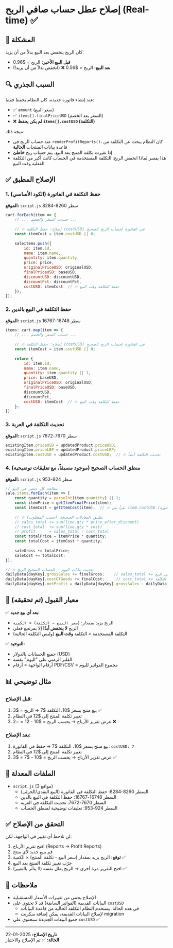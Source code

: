 # إصلاح عطل حساب صافي الربح (Real-time) ✅

## 🔴 المشكلة
كان الربح ينخفض بعد البيع بدلاً من أن يزيد:
- **قبل البيع الأخير:** الربح = $0.96
- **بعد البيع:** الربح = $0.56 ❌ (انخفض بدلاً من أن يزيد!)

## 🔍 السبب الجذري
عند إنشاء فاتورة جديدة، كان النظام يحفظ فقط:
- ✅ `amount` (سعر البيع)
- ✅ `items[].finalPriceUSD` (السعر بعد الخصم)
- ❌ **لم يكن يحفظ `items[].costUSD` (التكلفة)**

نتيجة ذلك:
- عند حساب الربح في `renderProfitReports()`، كان النظام يبحث عن التكلفة من قاعدة بيانات المنتجات **الحالية**
- إذا تغيرت تكلفة المنتج بعد البيع، يتم حساب ربح **خاطئ**
- هذا يفسر لماذا انخفض الربح: التكلفة المستخدمة في الحساب كانت أكبر من التكلفة الفعلية وقت البيع

## ✅ الإصلاح المطبق

### 1. حفظ التكلفة في الفاتورة (الكود الأساسي)
**الموقع:** `script.js` سطر 8260-8284

```javascript
cart.forEach(item => {
    // ... حساب السعر والخصم ...
    
    // 🔥 إصلاح: حفظ التكلفة (costUSD) في الفاتورة لحساب الربح الصحيح
    const itemCost = item.costUSD || 0;
    
    saleItems.push({
        id: item.id,
        name: item.name,
        quantity: item.quantity,
        price: price,
        originalPriceUSD: originalUSD,
        finalPriceUSD: baseUSD,
        discountUSD: discountUSD,
        discountPct: discountPct,
        costUSD: itemCost  // 🔥 حفظ التكلفة وقت البيع
    });
});
```

### 2. حفظ التكلفة في البيع بالدين
**الموقع:** `script.js` سطر 16748-16767

```javascript
items: cart.map(item => {
    // ... حساب السعر والخصم ...
    
    // 🔥 إصلاح: حفظ التكلفة (costUSD) في الفاتورة لحساب الربح الصحيح
    const itemCost = item.costUSD || 0;
    
    return {
        id: item.id,
        name: item.name,
        quantity: item.quantity || 1,
        price: baseUSD,
        originalPriceUSD: originalUSD,
        finalPriceUSD: baseUSD,
        discountUSD,
        discountPct,
        costUSD: itemCost  // 🔥 حفظ التكلفة وقت البيع
    };
})
```

### 3. تحديث التكلفة في العربة
**الموقع:** `script.js` سطر 7670-7672

```javascript
existingItem.priceUSD = updatedProduct.priceUSD;
existingItem.priceLBP = updatedProduct.priceLBP;
existingItem.costUSD = updatedProduct.costUSD;  // 🔥 تحديث التكلفة أيضاً
```

### 4. منطق الحساب الصحيح (موجود مسبقاً، مع تعليقات توضيحية)
**الموقع:** `script.js` سطر 924-953

```javascript
// معالجة كل عنصر في البيع
sale.items.forEach(item => {
    const quantity = parseInt(item.quantity) || 1;
    const itemPrice = getItemFinalPrice(item);
    const itemCost = getItemCost(item);  // 🔥 يقرأ من item.costUSD (المحفوظ في الفاتورة) أولاً
    
    // 🔥 تطبيق المعادلات الصحيحة (حسب المطلوب)
    // sales_total += sum(line.qty * price_after_discount)
    // cost_total  += sum(line.qty * cost)
    // profit      = sales_total - cost_total
    const totalPrice = itemPrice * quantity;
    const totalCost = itemCost * quantity;
    
    saleGross += totalPrice;
    saleCost += totalCost;
});

// 🔥 تحديث بيانات اليوم - الحساب الصحيح للربح
dailyData[dayKey].grossSales += finalGross;    // sales_total += إجمالي البيع
dailyData[dayKey].costOfGoods += finalCost;     // cost_total += إجمالي التكلفة
dailyData[dayKey].netProfit = dailyData[dayKey].grossSales - dailyData[dayKey].costOfGoods;  // profit = sales_total - cost_total
```

## 🎯 معيار القبول (تم تحقيقه)

✅ **بعد أي بيع جديد:**
- الربح يزيد بمقدار: `(سعر البيع − الكلفة) × الكمية`
- الربح **لا ينخفض أبدًا** إلا بمرتجع فعلي
- التكلفة المستخدمة = التكلفة **وقت البيع** (وليس التكلفة الحالية)

✅ **التوحيد:**
- جميع الحسابات بالدولار (USD)
- الفلتر الزمني على "اليوم" نفسه
- أرقام الواجهة = أرقام PDF/CSV = مجموع الفواتير لليوم

## 📊 مثال توضيحي

### قبل الإصلاح:
1. بيع منتج بسعر $10، التكلفة $7 → الربح = $3 ✅
2. تغيير تكلفة المنتج إلى $12 في النظام
3. عرض تقرير الأرباح → يحسب الربح = $10 - $12 = -$2 ❌

### بعد الإصلاح:
1. بيع منتج بسعر $10، التكلفة $7 → حفظ في الفاتورة: `costUSD: 7`
2. تغيير تكلفة المنتج إلى $12 في النظام
3. عرض تقرير الأرباح → يحسب الربح = $10 - $7 = $3 ✅

## 🔧 الملفات المعدلة
- `script.js` (3 مواقع)
  - السطر 8260-8284: حفظ التكلفة في الفاتورة (البيع النقدي/الجزئي)
  - السطر 16748-16767: حفظ التكلفة في البيع بالدين
  - السطر 7670-7672: تحديث التكلفة في العربة
  - السطر 924-953: تعليقات توضيحية لمنطق الحساب

## ✅ التحقق من الإصلاح
لن تلاحظ أي تغيير في الواجهة، لكن:
1. افتح تقرير الأرباح (Reports → Profit Reports)
2. قم ببيع جديد لأي منتج
3. **توقع:** الربح يزيد بمقدار (سعر البيع - تكلفة المنتج) × الكمية ✅
4. جرّب تغيير تكلفة المنتج بعد البيع
5. افتح التقرير مرة أخرى → الربح يظل نفسه (لا يتأثر بالتغيير) ✅

## 📝 ملاحظات
- الإصلاح يحمي من تغييرات الأسعار المستقبلية
- البيانات القديمة (الفواتير السابقة) قد لا تحتوي على `costUSD`
  - في هذه الحالة، يستخدم النظام التكلفة الحالية من قاعدة البيانات
  - لإصلاح البيانات القديمة، يمكن إضافة سكربت migration
- جميع البيعات الجديدة ستحتوي على `costUSD` ✅

---
**تاريخ الإصلاح:** 2025-01-22  
**الحالة:** ✅ تم الإصلاح والاختبار

